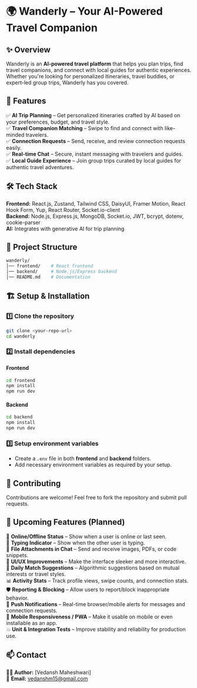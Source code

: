 # 🌍 Wanderly – Your AI-Powered Travel Companion

## ✨ Overview

Wanderly is an **AI-powered travel platform** that helps you plan trips, find travel companions, and connect with local guides for authentic experiences. Whether you're looking for personalized itineraries, travel buddies, or expert-led group trips, Wanderly has you covered.

## 🚀 Features

✅ **AI Trip Planning** – Get personalized itineraries crafted by AI based on your preferences, budget, and travel style.  
✅ **Travel Companion Matching** – Swipe to find and connect with like-minded travelers.  
✅ **Connection Requests** – Send, receive, and review connection requests easily.  
✅ **Real-time Chat** – Secure, instant messaging with travelers and guides.  
✅ **Local Guide Experience** – Join group trips curated by local guides for authentic travel adventures.

## 🛠 Tech Stack

**Frontend:** React.js, Zustand, Tailwind CSS, DaisyUI, Framer Motion, React Hook Form, Yup, React Router, Socket.io-client  
**Backend:** Node.js, Express.js, MongoDB, Socket.io, JWT, bcrypt, dotenv, cookie-parser  
**AI:** Integrates with generative AI for trip planning

## 📂 Project Structure

```bash
wanderly/
│── frontend/    # React frontend
│── backend/     # Node.js/Express backend
│── README.md    # Documentation
```

## 🏗️ Setup & Installation

### 1️⃣ Clone the repository

```bash
git clone <your-repo-url>
cd wanderly
```

### 2️⃣ Install dependencies

#### Frontend

```bash
cd frontend
npm install
npm run dev
```

#### Backend

```bash
cd backend
npm install
npm run dev
```

### 3️⃣ Setup environment variables

- Create a `.env` file in both **frontend** and **backend** folders.
- Add necessary environment variables as required by your setup.

## 🚀 Contributing

Contributions are welcome! Feel free to fork the repository and submit pull requests.

## 🧠 Upcoming Features (Planned)

🚧 **Online/Offline Status** – Show when a user is online or last seen.  
💬 **Typing Indicator** – Show when the other user is typing.  
📎 **File Attachments in Chat** – Send and receive images, PDFs, or code snippets.  
🎨 **UI/UX Improvements** – Make the interface sleeker and more interactive.   
🎯 **Daily Match Suggestions** – Algorithmic suggestions based on mutual interests or travel styles.  
📊 **Activity Stats** – Track profile views, swipe counts, and connection stats.  
🛡️ **Reporting & Blocking** – Allow users to report/block inappropriate behavior.  
🔔 **Push Notifications** – Real-time browser/mobile alerts for messages and connection requests.  
📱 **Mobile Responsiveness / PWA** – Make it usable on mobile or even installable as an app.  
💥 **Unit & Integration Tests** – Improve stability and reliability for production use.

## 📫 Contact

👨‍💻 **Author:** [Vedansh Maheshwari]  
📧 **Email:** vedanshm15@gmail.com
